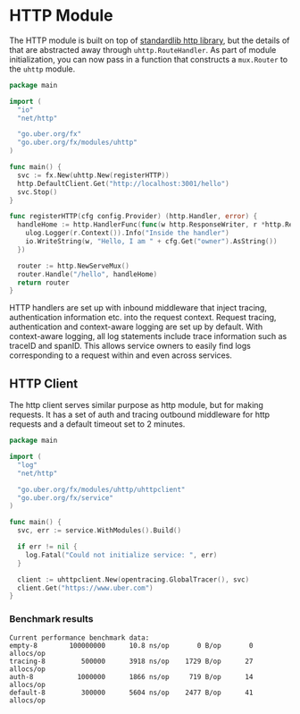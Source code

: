 # HTTP Module

The HTTP module is built on top of [standardlib http library](https://golang.org/pkg/net/http/),
but the details of that are abstracted away through `uhttp.RouteHandler`.
As part of module initialization, you can now pass in a function that
constructs a `mux.Router` to the `uhttp` module.

```go
package main

import (
  "io"
  "net/http"

  "go.uber.org/fx"
  "go.uber.org/fx/modules/uhttp"
)

func main() {
  svc := fx.New(uhttp.New(registerHTTP))
  http.DefaultClient.Get("http://localhost:3001/hello")
  svc.Stop()
}

func registerHTTP(cfg config.Provider) (http.Handler, error) {
  handleHome := http.HandlerFunc(func(w http.ResponseWriter, r *http.Request) {
    ulog.Logger(r.Context()).Info("Inside the handler")
    io.WriteString(w, "Hello, I am " + cfg.Get("owner").AsString())
  })

  router := http.NewServeMux()
  router.Handle("/hello", handleHome)
  return router
}
```

HTTP handlers are set up with inbound middleware that inject tracing,
authentication information etc. into the request context. Request tracing,
authentication and context-aware logging are set up by default.
With context-aware logging, all log statements include trace information
such as traceID and spanID. This allows service owners to easily find logs
corresponding to a request within and even across services.

## HTTP Client

The http client serves similar purpose as http module, but for making requests.
It has a set of auth and tracing outbound middleware for http requests and a
default timeout set to 2 minutes.

```go
package main

import (
  "log"
  "net/http"

  "go.uber.org/fx/modules/uhttp/uhttpclient"
  "go.uber.org/fx/service"
)

func main() {
  svc, err := service.WithModules().Build()

  if err != nil {
    log.Fatal("Could not initialize service: ", err)
  }

  client := uhttpclient.New(opentracing.GlobalTracer(), svc)
  client.Get("https://www.uber.com")
}
```

### Benchmark results

```
Current performance benchmark data:
empty-8        100000000      10.8 ns/op       0 B/op       0 allocs/op
tracing-8         500000      3918 ns/op    1729 B/op      27 allocs/op
auth-8           1000000      1866 ns/op     719 B/op      14 allocs/op
default-8         300000      5604 ns/op    2477 B/op      41 allocs/op
```
